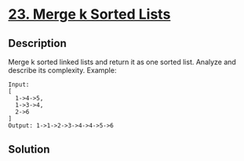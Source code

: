 # [23. Merge k Sorted Lists](https://leetcode.com/problems/merge-k-sorted-lists)

## Description

Merge k sorted linked lists and return it as one sorted list. Analyze and describe its complexity.
Example:
```
Input:
[
  1->4->5,
  1->3->4,
  2->6
]
Output: 1->1->2->3->4->4->5->6
```
## Solution


